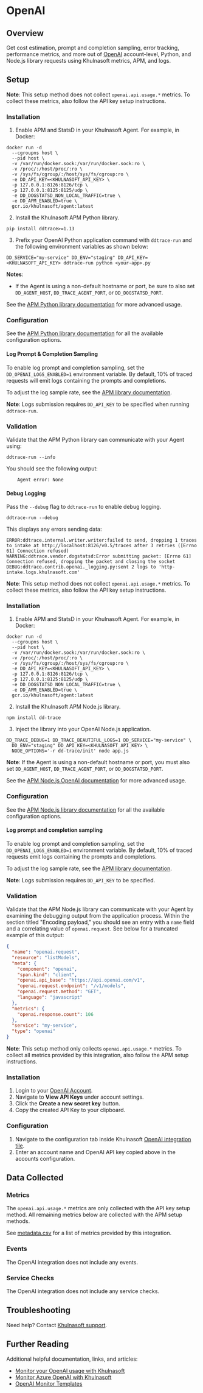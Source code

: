 # OpenAI

## Overview

Get cost estimation, prompt and completion sampling, error tracking, performance metrics, and more out of [OpenAI][1] account-level, Python, and Node.js library requests using Khulnasoft metrics, APM, and logs.

## Setup


<!-- xxx tabs xxx -->
<!-- xxx tab "Python" xxx -->

**Note**: This setup method does not collect `openai.api.usage.*` metrics. To collect these metrics, also follow the API key setup instructions.

### Installation

<!-- NOTE: This section is overwritten by the OpenAI configuration component exported in -->
<!-- web-ui. Make sure to update the markdown / code there to see any changes take -->
<!-- effect on the tile. -->

1. Enable APM and StatsD in your Khulnasoft Agent. For example, in Docker:

```shell
docker run -d
  --cgroupns host \
  --pid host \
  -v /var/run/docker.sock:/var/run/docker.sock:ro \
  -v /proc/:/host/proc/:ro \
  -v /sys/fs/cgroup/:/host/sys/fs/cgroup:ro \
  -e DD_API_KEY=<KHULNASOFT_API_KEY> \
  -p 127.0.0.1:8126:8126/tcp \
  -p 127.0.0.1:8125:8125/udp \
  -e DD_DOGSTATSD_NON_LOCAL_TRAFFIC=true \
  -e DD_APM_ENABLED=true \
  gcr.io/khulnasoft/agent:latest
```

2. Install the Khulnasoft APM Python library.

```shell
pip install ddtrace>=1.13
```


3. Prefix your OpenAI Python application command with `ddtrace-run` and the following environment variables as shown below: 

```shell
DD_SERVICE="my-service" DD_ENV="staging" DD_API_KEY=<KHULNASOFT_API_KEY> ddtrace-run python <your-app>.py
```

**Notes**:
<!-- partial
{{% site-region region="us3,us5,eu,gov,ap1" %}}
- Non-US1 customers must set `DD_SITE` on the application command to the correct Khulnasoft site parameter as specified in the table in the <a href="https://docs.khulnasoft.com/getting_started/site/#access-the-khulnasoft-site">Khulnasoft Site</a> page (for example, `khulnasoft.eu` for EU1 customers).{{% /site-region %}}
partial -->

- If the Agent is using a non-default hostname or port, be sure to also set `DD_AGENT_HOST`, `DD_TRACE_AGENT_PORT`, or `DD_DOGSTATSD_PORT`.

See the [APM Python library documentation][2] for more advanced usage.


### Configuration

See the [APM Python library documentation][3] for all the available configuration options.


#### Log Prompt & Completion Sampling

To enable log prompt and completion sampling, set the `DD_OPENAI_LOGS_ENABLED=1` environment variable. By default, 10% of traced requests will emit logs containing the prompts and completions.

To adjust the log sample rate, see the [APM library documentation][3].

**Note**: Logs submission requires `DD_API_KEY` to be specified when running `ddtrace-run`.


### Validation

Validate that the APM Python library can communicate with your Agent using:

```shell
ddtrace-run --info
```

You should see the following output:

```
    Agent error: None
```

#### Debug Logging

Pass the `--debug` flag to `ddtrace-run` to enable debug logging.

```shell
ddtrace-run --debug
```

This displays any errors sending data:

```
ERROR:ddtrace.internal.writer.writer:failed to send, dropping 1 traces to intake at http://localhost:8126/v0.5/traces after 3 retries ([Errno 61] Connection refused)
WARNING:ddtrace.vendor.dogstatsd:Error submitting packet: [Errno 61] Connection refused, dropping the packet and closing the socket
DEBUG:ddtrace.contrib.openai._logging.py:sent 2 logs to 'http-intake.logs.khulnasoft.com'
```

<!-- xxz tab xxx -->
<!-- xxx tab "Node.js" xxx -->

**Note**: This setup method does not collect `openai.api.usage.*` metrics. To collect these metrics, also follow the API key setup instructions.

### Installation

1. Enable APM and StatsD in your Khulnasoft Agent. For example, in Docker:

```shell
docker run -d
  --cgroupns host \
  --pid host \
  -v /var/run/docker.sock:/var/run/docker.sock:ro \
  -v /proc/:/host/proc/:ro \
  -v /sys/fs/cgroup/:/host/sys/fs/cgroup:ro \
  -e DD_API_KEY=<KHULNASOFT_API_KEY> \
  -p 127.0.0.1:8126:8126/tcp \
  -p 127.0.0.1:8125:8125/udp \
  -e DD_DOGSTATSD_NON_LOCAL_TRAFFIC=true \
  -e DD_APM_ENABLED=true \
  gcr.io/khulnasoft/agent:latest
```

2. Install the Khulnasoft APM Node.js library.

```shell
npm install dd-trace
```

3. Inject the library into your OpenAI Node.js application.

```shell
DD_TRACE_DEBUG=1 DD_TRACE_BEAUTIFUL_LOGS=1 DD_SERVICE="my-service" \
  DD_ENV="staging" DD_API_KEY=<KHULNASOFT_API_KEY> \
  NODE_OPTIONS='-r dd-trace/init' node app.js
```

**Note**: If the Agent is using a non-default hostname or port, you must also set `DD_AGENT_HOST`, `DD_TRACE_AGENT_PORT`, or `DD_DOGSTATSD_PORT`.

See the [APM Node.js OpenAI documentation][8] for more advanced usage.

### Configuration

See the [APM Node.js library documentation][9] for all the available configuration options.


#### Log prompt and completion sampling

To enable log prompt and completion sampling, set the `DD_OPENAI_LOGS_ENABLED=1` environment variable. By default, 10% of traced requests emit logs containing the prompts and completions.

To adjust the log sample rate, see the [APM library documentation][3].

**Note**: Logs submission requires `DD_API_KEY` to be specified.


### Validation

Validate that the APM Node.js library can communicate with your Agent by examining the debugging output from the application process. Within the section titled "Encoding payload," you should see an entry with a `name` field and a correlating value of `openai.request`. See below for a truncated example of this output:

```json
{
  "name": "openai.request",
  "resource": "listModels",
  "meta": {
    "component": "openai",
    "span.kind": "client",
    "openai.api_base": "https://api.openai.com/v1",
    "openai.request.endpoint": "/v1/models",
    "openai.request.method": "GET",
    "language": "javascript"
  },
  "metrics": {
    "openai.response.count": 106
  },
  "service": "my-service",
  "type": "openai"
}
```

<!-- xxz tabs xxx -->
<!-- xxx tab "API Key" xxx -->

**Note**: This setup method only collects `openai.api.usage.*` metrics. To collect all metrics provided by this integration, also follow the APM setup instructions.

### Installation

1. Login to your [OpenAI Account][10].
2. Navigate to **View API Keys** under account settings.
3. Click the **Create a new secret key** button.
4. Copy the created API Key to your clipboard.

### Configuration

1. Navigate to the configuration tab inside Khulnasoft [OpenAI integration tile][11].
2. Enter an account name and OpenAI API key copied above in the accounts configuration.

<!-- xxz tab xxx -->
<!-- xxz tabs xxx -->

## Data Collected

### Metrics

The `openai.api.usage.*` metrics are only collected with the API key setup method. All remaining metrics below are collected with the APM setup methods.

See [metadata.csv][4] for a list of metrics provided by this integration.

### Events

The OpenAI integration does not include any events.

### Service Checks

The OpenAI integration does not include any service checks.


## Troubleshooting

Need help? Contact [Khulnasoft support][5].

## Further Reading

Additional helpful documentation, links, and articles:

- [Monitor your OpenAI usage with Khulnasoft][6]
- [Monitor Azure OpenAI with Khulnasoft][7]
- [OpenAI Monitor Templates][12]

[1]: https://openai.com/
[2]: https://ddtrace.readthedocs.io/en/stable/installation_quickstart.html
[3]: https://ddtrace.readthedocs.io/en/stable/integrations.html#openai
[4]: https://github.com/KhulnaSoft/integrations-core/blob/master/openai/metadata.csv
[5]: https://docs.khulnasoft.com/help/
[6]: https://www.khulnasoft.com/blog/monitor-openai-with-khulnasoft/
[7]: https://www.khulnasoft.com/blog/monitor-azure-openai-with-khulnasoft/
[8]: https://khulnasoft.dev/dd-trace-js/interfaces/plugins.openai.html
[9]: https://github.com/KhulnaSoft/dd-trace-js
[10]: https://platform.openai.com/
[11]: https://app.khulnasoft.com/integrations/openai
[12]: https://app.khulnasoft.com/monitors/recommended?q=integration%3AOpenAI&only_installed=false&p=1
[13]: https://docs.khulnasoft.com/getting_started/site/#access-the-khulnasoft-site
